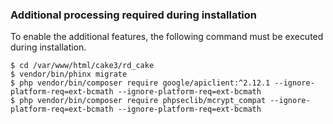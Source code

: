 ### Additional processing required during installation
To enable the additional features, the following command must be executed during installation.

```
$ cd /var/www/html/cake3/rd_cake
$ vendor/bin/phinx migrate
$ php vendor/bin/composer require google/apiclient:^2.12.1 --ignore-platform-req=ext-bcmath --ignore-platform-req=ext-bcmath
$ php vendor/bin/composer require phpseclib/mcrypt_compat --ignore-platform-req=ext-bcmath --ignore-platform-req=ext-bcmath
```
